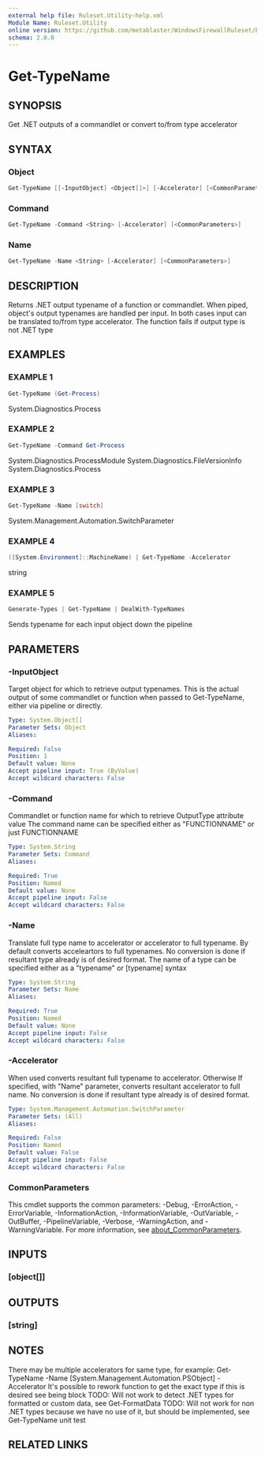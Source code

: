 ```yaml
---
external help file: Ruleset.Utility-help.xml
Module Name: Ruleset.Utility
online version: https://github.com/metablaster/WindowsFirewallRuleset/blob/master/Modules/Ruleset.Utility/Help/en-US/Get-TypeName.md
schema: 2.0.0
---
```


# Get-TypeName

## SYNOPSIS

Get .NET outputs of a commandlet or convert to/from type accelerator

## SYNTAX

### Object

```powershell
Get-TypeName [[-InputObject] <Object[]>] [-Accelerator] [<CommonParameters>]
```

### Command

```powershell
Get-TypeName -Command <String> [-Accelerator] [<CommonParameters>]
```

### Name

```powershell
Get-TypeName -Name <String> [-Accelerator] [<CommonParameters>]
```

## DESCRIPTION

Returns .NET output typename of a function or commandlet.
When piped, object's output typenames are handled per input.
In both cases input can be translated to/from type accelerator.
The function fails if output type is not .NET type

## EXAMPLES

### EXAMPLE 1

```powershell
Get-TypeName (Get-Process)
```

System.Diagnostics.Process

### EXAMPLE 2

```powershell
Get-TypeName -Command Get-Process
```

System.Diagnostics.ProcessModule
System.Diagnostics.FileVersionInfo
System.Diagnostics.Process

### EXAMPLE 3

```powershell
Get-TypeName -Name [switch]
```

System.Management.Automation.SwitchParameter

### EXAMPLE 4

```powershell
([System.Environment]::MachineName) | Get-TypeName -Accelerator
```

string

### EXAMPLE 5

```powershell
Generate-Types | Get-TypeName | DealWith-TypeNames
```

Sends typename for each input object down the pipeline

## PARAMETERS

### -InputObject

Target object for which to retrieve output typenames.
This is the actual output of some commandlet or function when passed to Get-TypeName,
either via pipeline or directly.

```yaml
Type: System.Object[]
Parameter Sets: Object
Aliases:

Required: False
Position: 1
Default value: None
Accept pipeline input: True (ByValue)
Accept wildcard characters: False
```

### -Command

Commandlet or function name for which to retrieve OutputType attribute value
The command name can be specified either as "FUNCTIONNAME" or just FUNCTIONNAME

```yaml
Type: System.String
Parameter Sets: Command
Aliases:

Required: True
Position: Named
Default value: None
Accept pipeline input: False
Accept wildcard characters: False
```

### -Name

Translate full type name to accelerator or accelerator to full typename.
By default converts acceleartors to full typenames.
No conversion is done if resultant type already is of desired format.
The name of a type can be specified either as a "typename" or \[typename\] syntax

```yaml
Type: System.String
Parameter Sets: Name
Aliases:

Required: True
Position: Named
Default value: None
Accept pipeline input: False
Accept wildcard characters: False
```

### -Accelerator

When used converts resultant full typename to accelerator.
Otherwise If specified, with "Name" parameter, converts resultant accelerator to full name.
No conversion is done if resultant type already is of desired format.

```yaml
Type: System.Management.Automation.SwitchParameter
Parameter Sets: (All)
Aliases:

Required: False
Position: Named
Default value: False
Accept pipeline input: False
Accept wildcard characters: False
```

### CommonParameters

This cmdlet supports the common parameters: -Debug, -ErrorAction, -ErrorVariable, -InformationAction, -InformationVariable, -OutVariable, -OutBuffer, -PipelineVariable, -Verbose, -WarningAction, and -WarningVariable. For more information, see [about_CommonParameters](http://go.microsoft.com/fwlink/?LinkID=113216).

## INPUTS

### [object[]]

## OUTPUTS

### [string]

## NOTES

There may be multiple accelerators for same type, for example:
Get-TypeName -Name \[System.Management.Automation.PSObject\] -Accelerator
It's possible to rework function to get the exact type if this is desired see being block
TODO: Will not work to detect .NET types for formatted or custom data, see Get-FormatData
TODO: Will not work for non .NET types because we have no use of it, but should be implemented,
see Get-TypeName unit test

## RELATED LINKS
